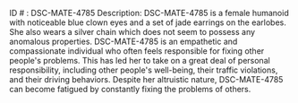 ID # : DSC-MATE-4785
Description: DSC-MATE-4785 is a female humanoid with noticeable blue clown eyes and a set of jade earrings on the earlobes. She also wears a silver chain which does not seem to possess any anomalous properties. DSC-MATE-4785 is an empathetic and compassionate individual who often feels responsible for fixing other people's problems. This has led her to take on a great deal of personal responsibility, including other people's well-being, their traffic violations, and their driving behaviors. Despite her altruistic nature, DSC-MATE-4785 can become fatigued by constantly fixing the problems of others.
